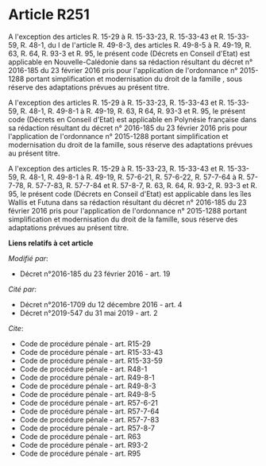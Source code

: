 # Article R251

A l'exception des articles R. 15-29 à R. 15-33-23, R. 15-33-43 et R. 15-33-59, R. 48-1, du I de l'article R. 49-8-3, des
articles R. 49-8-5 à R. 49-19, R. 63, R. 64, R. 93-3 et R. 95, le présent code (Décrets en Conseil d'Etat) est applicable en
Nouvelle-Calédonie dans sa rédaction résultant du décret n° 2016-185 du 23 février 2016 pris pour l'application de
l'ordonnance n° 2015-1288 portant simplification et modernisation du droit de la famille , sous réserve des adaptations
prévues au présent titre. 

A l'exception des articles R. 15-29 à R. 15-33-23, R. 15-33-43 et R. 15-33-59, R. 48-1, R. 49-8-1 à R. 49-19, R. 63, R 64, R.
93-3 et R. 95, le présent code (Décrets en Conseil d'Etat) est applicable en Polynésie française dans sa rédaction résultant
du décret n° 2016-185 du 23 février 2016 pris pour l'application de l'ordonnance n° 2015-1288 portant simplification et
modernisation du droit de la famille, sous réserve des adaptations prévues au présent titre. 

A l'exception des articles R. 15-29 à R. 15-33-23, R. 15-33-43 et R. 15-33-59, R. 48-1, R. 49-8-1 à R. 49-19, R. 57-6-21, R.
57-6-22, R. 57-7-64 à R. 57-7-78, R. 57-7-83, R. 57-7-84 et R. 57-8-7, R. 63, R. 64, R. 93-2, R. 93-3 et R. 95, le présent
code (Décrets en Conseil d'Etat) est applicable dans les îles Wallis et Futuna dans sa rédaction résultant du décret n°
2016-185 du 23 février 2016 pris pour l'application de l'ordonnance n° 2015-1288 portant simplification et modernisation du
droit de la famille, sous réserve des adaptations prévues au présent titre.

**Liens relatifs à cet article**

_Modifié par_:

  - Décret n°2016-185 du 23 février 2016 - art. 19

_Cité par_:

  - Décret n°2016-1709 du 12 décembre 2016 - art. 4
  - Décret n°2019-547 du 31 mai 2019 - art. 2

_Cite_:

  - Code de procédure pénale - art. R15-29
  - Code de procédure pénale - art. R15-33-43
  - Code de procédure pénale - art. R15-33-59
  - Code de procédure pénale - art. R48-1
  - Code de procédure pénale - art. R49-8-1
  - Code de procédure pénale - art. R49-8-3
  - Code de procédure pénale - art. R49-8-5
  - Code de procédure pénale - art. R57-6-21
  - Code de procédure pénale - art. R57-7-64
  - Code de procédure pénale - art. R57-7-83
  - Code de procédure pénale - art. R57-8-7
  - Code de procédure pénale - art. R63
  - Code de procédure pénale - art. R93-2
  - Code de procédure pénale - art. R95

